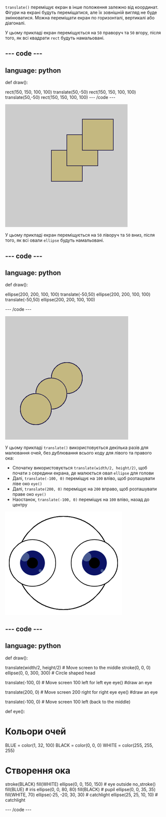 `translate()` переміщує екран в інше положення залежно від координат. Фігури на екрані будуть переміщатися, але їх зовнішній вигляд не буде змінюватися. Можна переміщати екран по горизонталі, вертикалі або діагоналі.

У цьому прикладі екран переміщується на `50` праворуч та `50` вгору, після того, як всі квадрати `rect` будуть намальовані.

--- code ---
---
language: python
---

def draw():

  rect(150, 150, 100, 100) translate(50,-50) rect(150, 150, 100, 100) translate(50,-50) rect(150, 150, 100, 100) --- /code ---

![Зображення початкового квадрата та двох перекладених квадратів. Кожен код перекладу переміщує квадрат вправо на <code>50</code> та <code>50</code> вгору](images/translate_square.png)

У цьому прикладі екран переміщується на `50` ліворуч та `50` вниз, після того, як всі овали `ellipse` будуть намальовані.

--- code ---
---
language: python
---

def draw():

  ellipse(200, 200, 100, 100) translate(-50,50) ellipse(200, 200, 100, 100) translate(-50,50) ellipse(200, 200, 100, 100)

--- /code ---

![Зображення початкового кола та двох перекладених кіл. Кожен код перекладу переміщує квадрат вправо на <code>50</code> та <code>50</code> вгору](images/translate_circle.png)

У цьому прикладі `translate()` використовується декілька разів для малювання очей, без дублювання всього коду для лівого та правого ока:
+ Спочатку використовується `translate(width/2, height/2)`, щоб почати з середини екрана, де малюється овал `ellipse` для голови
+ Далі, `translate(-100, 0)` переміщує на `100` вліво, щоб розташувати ліве око `eye()`
+ Далі, `translate(200, 0)` переміщує на `200` вправо, щоб розташувати праве око `eye()`
+ Наостанок, `translate(-100, 0)` переміщує на `100` вліво, назад до центру

![Зображення голови кола з лівим і правим оком](images/translate_eyes.png)

--- code ---
---
language: python
---

def draw():

  translate(width/2, height/2) # Move screen to the middle stroke(0, 0, 0) ellipse(0, 0, 300, 300) # Circle shaped head

  translate(-100, 0) # Move screen 100 left for left eye eye() #draw an eye

  translate(200, 0) # Move screen 200 right for right eye eye() #draw an eye

  translate(-100, 0) # Move screen 100  left (back to the middle)

def eye():

# Кольори очей
  BLUE = color(1, 32, 100) BLACK = color(0, 0, 0) WHITE = color(255, 255, 255)

# Створення ока
  stroke(BLACK) fill(WHITE) ellipse(0, 0, 150, 150) # eye outside no_stroke() fill(BLUE) # iris ellipse(0, 0, 80, 80) fill(BLACK) # pupil ellipse(0, 0, 35, 35) fill(WHITE, 70) ellipse(-25, -20, 30, 30) # catchlight ellipse(25, 25, 10, 10) # catchlight

--- /code ---
